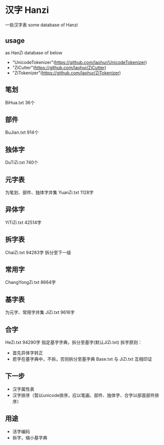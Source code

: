 # 汉字 Hanzi

一些汉字表
some database of Hanzi

## usage
as HanZi database of below

* "UnicodeTokenizer"(https://github.com/laohur/UnicodeTokenizer)
* "ZiCutter"(https://github.com/laohur/ZiCutter)
* "ZiTokenizer"(https://github.com/laohur/ZiTokenizer)


##  笔划
BiHua.txt
36个

## 部件
BuJian.txt
914个

## 独体字
DuTiZi.txt
740个

## 元字表
为笔划、部件、独体字并集
YuanZi.txt
1128字

## 异体字
YiTiZi.txt
42514字

## 拆字表
ChaiZi.txt
94283字
拆分至下一级


## 常用字
ChangYongZi.txt
8664字

## 基字表
为元字、常用字并集
JiZi.txt
9616字

## 合字
HeZi.txt
94290字
指定基字字典，拆分至基字(默认JiZi.txt)
拆字原则：
* 首先异体字转正
* 若字在基字典中，不拆，否则拆分至基字典
Base.txt 与 JiZi.txt 互相印证

## 下一步
* 汉字属性表
* 汉字排序（暂以unicode排序，应以笔画、部件、独体字、合字以部首部件排序）


## 用途
* 活字编码
* 拆字，缩小基字典
